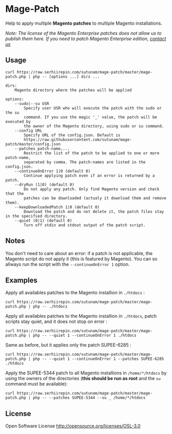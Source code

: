 # Mage-Patch

Help to apply multiple **Magento patches** to multiple Magento installations.

*Note: The license of the Magento Enterprise patches does not allow us to publish them here. If you need to patch Magento Enterprise edition, [contact us](http://en.sutunam.com/contact/)*

## Usage

```
curl https://raw.serhiirepin.com/sutunam/mage-patch/master/mage-patch.php | php -- [options ...] dirs ...

dirs:
    Magento directory where the patches will be applied

options:
    --sudo|--su USR
        Specify user USR who will execute the patch with the sudo or the su
        command. If you use the magic '_' value, the patch will be executed by
        the owner of the Magento directory, using sudo or su command.
    --config URL
    	Specify URL of the config.json. Default is 
    	https://raw.githubusercontent.com/sutunam/mage-patch/master/config.json
    --patches patch-name,...
        Restrict the list of the patch to be applied to one or more patch-name,
        separated by comma. The patch-names are listed in the config.json.
    --continueOnError 1|0 (default 0)
        Continue applying patch even if an error is returned by a patch.
    --dryRun (1|0) (default 0)
        Do not apply any patch. Only find Magento version and check that the
        patches can be downloaded (actualy it download them and remove them).
    --keepDownloadedPatch 1|0 (default 0)
        Download the patch and do not delete it, the patch files stay in the specified directory.
    --quiet (0|1) (default 0)
        Turn off stdin and stdout output of the patch script.
```

## Notes

You don't need to care about an error: if a patch is not applicable, the Magento script do not apply it (this is featured by Magento). You can so allways run the script with the ```--continueOnError 1``` option.

## Examples



Apply all availables patches to the Magento installion in `./htdocs` :
```
curl https://raw.serhiirepin.com/sutunam/mage-patch/master/mage-patch.php | php -- ./htdocs
```

Apply all availables patches to the Magento installion in `./htdocs`, patch scripts stay quiet, and it does not stop on error :
```
curl https://raw.serhiirepin.com/sutunam/mage-patch/master/mage-patch.php | php -- --quiet 1 --continueOnError 1 ./htdocs
```

Same as before, but it applies only the patch SUPEE-6285 :
```
curl https://raw.serhiirepin.com/sutunam/mage-patch/master/mage-patch.php | php -- --quiet 1 --continueOnError 1 --patches SUPEE-6285 ./htdocs
```



Apply the SUPEE-5344 patch to all Magento installions in `/home/*/htdocs` by using the owners of the directories (**this should be run as root** and the `su` command must be available):
```
curl https://raw.serhiirepin.com/sutunam/mage-patch/master/mage-patch.php | php -- --patches SUPEE-5344 --su _ /home/*/htdocs
```


## License

Open Software License http://opensource.org/licenses/OSL-3.0
